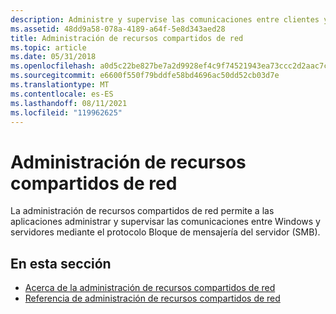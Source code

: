 ```yaml
---
description: Administre y supervise las comunicaciones entre clientes y servidores mediante el protocolo Bloque de mensajería del servidor (SMB). Use funciones de archivo de red para supervisar y cerrar recursos de archivos, dispositivos y canalice. Controle las sesiones de red y recupere las estadísticas de funcionamiento.
ms.assetid: 48dd9a58-078a-4189-a64f-5e8d343aed28
title: Administración de recursos compartidos de red
ms.topic: article
ms.date: 05/31/2018
ms.openlocfilehash: a0d5c22be827be7a2d9928ef4c9f74521943ea73ccc2d2aac7c395deb5fc51c4
ms.sourcegitcommit: e6600f550f79bddfe58bd4696ac50dd52cb03d7e
ms.translationtype: MT
ms.contentlocale: es-ES
ms.lasthandoff: 08/11/2021
ms.locfileid: "119962625"
---
```

# <a name="network-share-management"></a>Administración de recursos compartidos de red

La administración de recursos compartidos de red permite a las aplicaciones administrar y supervisar las comunicaciones entre Windows y servidores mediante el protocolo Bloque de mensajería del servidor (SMB).

## <a name="in-this-section"></a>En esta sección

-   [Acerca de la administración de recursos compartidos de red](about-network-share-management.md)
-   [Referencia de administración de recursos compartidos de red](network-share-management-reference.md)

 

 



